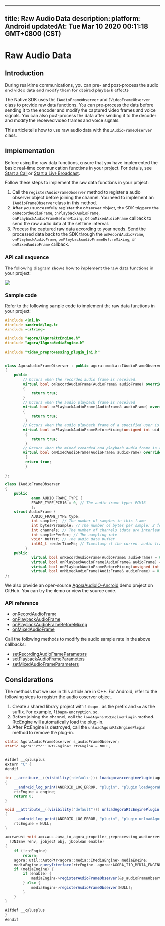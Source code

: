 
---
title: Raw Audio Data
description: 
platform: Android
updatedAt: Tue Mar 10 2020 00:11:18 GMT+0800 (CST)
---
# Raw Audio Data
## Introduction

During real-time communications, you can pre- and post-process the audio and video data and modify them for desired playback effects

The Native SDK uses the `IAudioFrameObserver` and `IVideoFrameObserver` class to provide raw data functions. You can pre-process the data before sending it to the encoder and modify the captured video frames and voice signals. You can also post-process the data after sending it to the decoder and modify the received video frames and voice signals.

This article tells how to use raw audio data with the `IAudioFrameObserver` class.

## Implementation

Before using the raw data functions, ensure that you have implemented the basic real-time communication functions in your project. For details, see [Start a Call](../../en/Interactive%20Broadcast/start_call_android.md) or [Start a Live Broadcast](../../en/Interactive%20Broadcast/start_live_android.md).

Follow these steps to implement the raw data functions in your project:

1. Call the `registerAudioFrameObserver` method to register a audio observer object before joining the channel. You need to implement an `IAudioFrameObserver` class in this method.
2. After you successfully register the observer object, the SDK triggers the  `onRecordAudioFrame`, `onPlaybackAudioFrame`, `onPlaybackAudioFrameBeforeMixing`, or `onMixedAudioFrame`  callback to send the raw audio data at the set time interval.
3. Process the captured raw data according to your needs. Send the processed data back to the SDK through the `onRecordAudioFrame`, `onPlaybackAudioFrame`, `onPlaybackAudioFrameBeforeMixing`, or `onMixedAudioFrame` callback.

### API call sequence

The following diagram shows how to implement the raw data functions in your project:

![](https://web-cdn.agora.io/docs-files/1569207426105)

### Sample code

Refer to the following sample code to implement the raw data functions in your project:

```C++
#include <jni.h>
#include <android/log.h>
#include <cstring>
  
#include "agora/IAgoraRtcEngine.h"
#include "agora/IAgoraMediaEngine.h"
  
#include "video_preprocessing_plugin_jni.h"
 
 
class AgoraAudioFrameObserver : public agora::media::IAudioFrameObserver
{
    public:
        // Occurs when the recorded audio frame is received.
        virtual bool onRecordAudioFrame(AudioFrame& audioFrame) override
        {
            return true;
        }
        // Occurs when the audio playback frame is received
        virtual bool onPlaybackAudioFrame(AudioFrame& audioFrame) override
        {
            return true;
         }
        // Occurs when the audio playback frame of a specified user is received.
        virtual bool onPlaybackAudioFrameBeforeMixing(unsigned int uid, AudioFrame& audioFrame) override
         {
            return true;
         }
        // Occurs when the mixed recorded and playback audio frame is received.
        virtual bool onMixedAudioFrame(AudioFrame& audioFrame) override
         {
         return true;
         }
 
};

class IAudioFrameObserver
{
    public:
            enum AUDIO_FRAME_TYPE {
            FRAME_TYPE_PCM16 = 0, // The audio frame type: PCM16
            };
    struct AudioFrame {
            AUDIO_FRAME_TYPE type;
            int samples;  // The number of samples in this frame
            int bytesPerSample; // The number of bytes per sample: 2 for PCM 16
            int channels; // The number of channels (data are interleaved if stereo)
            int samplesPerSec; // The aampling rate
            void* buffer; // The audio data buffer
            int64_t renderTimeMs; // Timestamp of the current audio frame
         };
    public:
            virtual bool onRecordAudioFrame(AudioFrame& audioFrame) = 0;
            virtual bool onPlaybackAudioFrame(AudioFrame& audioFrame) = 0;
            virtual bool onPlaybackAudioFrameBeforeMixing(unsigned int uid, AudioFrame& audioFrame) = 0;
            virtual bool onMixedAudioFrame(AudioFrame& audioFrame) = 0;
};
```

We also provide an open-source [AgoraAudioIO-Android](https://github.com/AgoraIO/Advanced-Audio/tree/dev/backup/Custom-Audio-Device/AgoraAudioIO-Android) demo project on GitHub. You can try the demo or view the source code.

### API reference

- [onRecordAudioFrame](https://docs.agora.io/en/Interactive%20Broadcast/API%20Reference/cpp/classagora_1_1media_1_1_i_audio_frame_observer.html#ac6ab0c792420daf929fed78f9d39f728)
- [onPlaybackAudioFrame](https://docs.agora.io/en/Interactive%20Broadcast/API%20Reference/cpp/classagora_1_1media_1_1_i_audio_frame_observer.html#aefc7f9cb0d1fcbc787775588bc849bac)
- [onPlaybackAudioFrameBeforeMixing](https://docs.agora.io/en/Interactive%20Broadcast/API%20Reference/cpp/classagora_1_1media_1_1_i_audio_frame_observer.html#ae04d85a65eefec5e7c1e0477bcaa067c)
- [onMixedAudioFrame](https://docs.agora.io/en/Interactive%20Broadcast/API%20Reference/cpp/classagora_1_1media_1_1_i_audio_frame_observer.html#a78d095cbd0b8ee04f657430bb6de8100)

Call the following methods to modify the audio sample rate in the above callbacks:

- [setRecordingAudioFrameParameters](https://docs.agora.io/en/Interactive%20Broadcast/API%20Reference/cpp/classagora_1_1rtc_1_1_i_rtc_engine.html#a2c4717760b5fbf1bb8c1a3c16ca67fe5)
- [setPlaybackAudioFrameParameters](https://docs.agora.io/en/Interactive%20Broadcast/API%20Reference/cpp/classagora_1_1rtc_1_1_i_rtc_engine.html#aa5f2f6eb3db5acaaf8c40818d90694f1)
- [setMixedAudioFrameParameters](https://docs.agora.io/en/Interactive%20Broadcast/API%20Reference/cpp/classagora_1_1rtc_1_1_i_rtc_engine.html#a520ebcda51b5eb488339f3a12dfb8013)

## Considerations

The methods that we use in this article are in C++. For Android, refer to the following steps to register the audio observer object.

1. Create a shared library project with `libapm-` as the prefix and `so` as the suffix. For example, `libapm-encryption.so`.
2. Before joining the channel, call the `loadAgoraRtcEnginePlugin` method. RtcEngine will automatically load the plug-in.
3. After RtcEngine is destroyed, call the `unloadAgoraRtcEnginePlugin` method to remove the plug-in.

```java
static AgoraAudioFrameObserver s_audioFrameObserver;
static agora::rtc::IRtcEngine* rtcEngine = NULL;
 
 
#ifdef __cplusplus
extern "C" {
#endif
 
int __attribute__((visibility("default"))) loadAgoraRtcEnginePlugin(agora::rtc::IRtcEngine* engine)
{
    __android_log_print(ANDROID_LOG_ERROR, "plugin", "plugin loadAgoraRtcEnginePlugin");
    rtcEngine = engine;
    return 0;
}

void __attribute__((visibility("default"))) unloadAgoraRtcEnginePlugin(agora::rtc::IRtcEngine* engine)
{
    __android_log_print(ANDROID_LOG_ERROR, "plugin", "plugin unloadAgoraRtcEnginePlugin");
    rtcEngine = NULL;
}
 
JNIEXPORT void JNICALL Java_io_agora_propeller_preprocessing_AudioPreProcessing_enablePreProcessing
  (JNIEnv *env, jobject obj, jboolean enable)
{
    if (!rtcEngine)
        return;
    agora::util::AutoPtr<agora::media::IMediaEngine> mediaEngine;
    mediaEngine.queryInterface(rtcEngine, agora::AGORA_IID_MEDIA_ENGINE);
    if (mediaEngine) {
        if (enable) {
            mediaEngine->registerAudioFrameObserver(&s_audioFrameObserver);
        } else {
            mediaEngine->registerAudioFrameObserver(NULL);
        }
    }
}
 
#ifdef __cplusplus
}
#endif
```
